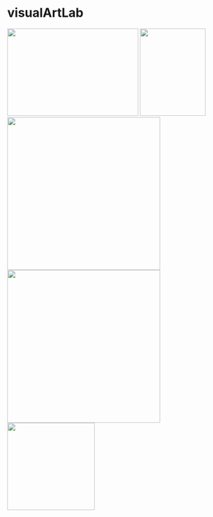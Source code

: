 # visualArtLab

<img src="https://www.dropbox.com/s/cdzomqppyukibdc/src0.jpg?raw=1" height="200" width="300">
<img src="https://www.dropbox.com/s/d61agmdfpsbaikx/1style0.jpg?raw=1" height="200" width="150">
<img src="https://www.dropbox.com/s/o088amixgwbyc89/style0.jpg?raw=1" width="350">

<img src="https://www.dropbox.com/s/cdzomqppyukibdc/src0.jpg?raw=1" width="350">
<img src="https://www.dropbox.com/s/cdzomqppyukibdc/src0.jpg?raw=1" width="200">



